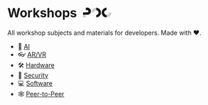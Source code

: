 # Workshops &nbsp;[![PoC Logo](./.github/favicon.png)](https://poc-innovation.com)

All workshop subjects and materials for developers. Made with :heart:.

- 🧠 [AI](./ai/)
- 👓 [AR/VR](./ar_vr/)
- 🛠️ [Hardware](./hardware/)
- 🔑 [Security](./security/)
- 💻 [Software](./software/)
- :spider_web: [Peer-to-Peer](./p2p/)

